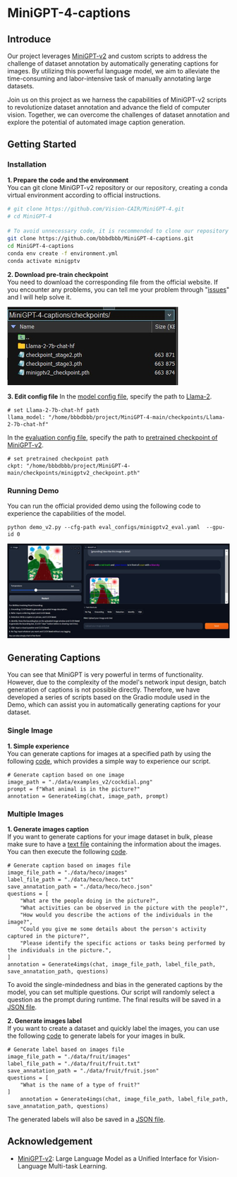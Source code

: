 # MiniGPT-4-captions

## Introduce
Our project leverages [MiniGPT-v2](https://github.com/Vision-CAIR/MiniGPT-4) and custom scripts to address the challenge of dataset annotation by automatically generating captions for images. By utilizing this powerful language model, we aim to alleviate the time-consuming and labor-intensive task of manually annotating large datasets.  

Join us on this project as we harness the capabilities of MiniGPT-v2 scripts to revolutionize dataset annotation and advance the field of computer vision. Together, we can overcome the challenges of dataset annotation and explore the potential of automated image caption generation.  

## Getting Started
### Installation
**1. Prepare the code and the environment**  
You can git clone MiniGPT-v2 repository or our repository, creating a conda virtual environment according to official instructions.
```bash
# git clone https://github.com/Vision-CAIR/MiniGPT-4.git
# cd MiniGPT-4

# To avoid unnecessary code, it is recommended to clone our repository
git clone https://github.com/bbbdbbb/MiniGPT-4-captions.git
cd MiniGPT-4-captions
conda env create -f environment.yml
conda activate minigptv
```

**2. Download pre-train checkpoint**  
You need to download the corresponding file from the official website. If you encounter any problems, you can tell me your problem through "[issues](https://github.com/bbbdbbb/MiniGPT-4-captions/issues)" and I will help solve it.  

![](images/checkpoints.jpg)  

**3. Edit config file** 
In the [model config file](minigpt4/configs/models/minigpt_v2.yaml#L14), specify the path to [Llama-2](https://huggingface.co/meta-llama/Llama-2-7b-chat-hf).
```
# set Llama-2-7b-chat-hf path
llama_model: "/home/bbbdbbb/project/MiniGPT-4-main/checkpoints/Llama-2-7b-chat-hf"
```

In the [evaluation config file](eval_configs/minigptv2_eval.yaml#L8), specify the path to [pretrained checkpoint of MiniGPT-v2](https://drive.google.com/file/d/1aVbfW7nkCSYx99_vCRyP1sOlQiWVSnAl/view).  
```
# set pretrained checkpoint path
ckpt: "/home/bbbdbbb/project/MiniGPT-4-main/checkpoints/minigptv2_checkpoint.pth"
```

### Running Demo
You can run the official provided demo using the following code to experience the capabilities of the model.  
```
python demo_v2.py --cfg-path eval_configs/minigptv2_eval.yaml  --gpu-id 0
```
![](images/demo-v2.jpg)  


## Generating Captions
You can see that MiniGPT is very powerful in terms of functionality. However, due to the complexity of the model's network input design, batch generation of captions is not possible directly. Therefore, we have developed a series of scripts based on the Gradio module used in the Demo, which can assist you in automatically generating captions for your dataset.  

### Single Image
**1. Simple experience**  
You can generate captions for images at a specified path by using the following [code](MiniGPTv2_annotate.py#L232), which provides a simple way to experience our script.
```
# Generate caption based on one image
image_path = "./data/examples_v2/cockdial.png"
prompt = f"What animal is in the picture?"
annotation = Generate4img(chat, image_path, prompt)
```
### Multiple Images
**1. Generate images caption**  
If you want to generate captions for your image dataset in bulk, please make sure to have a [text file](data/heco/heco.txt) containing the information about the images. You can then execute the following [code](MiniGPTv2_annotate.py#L237).
```
# Generate caption based on images file
image_file_path = "./data/heco/images"
label_file_path = "./data/heco/heco.txt"
save_annatation_path = "./data/heco/heco.json"
questions = [
    "What are the people doing in the picture?",
    "What activities can be observed in the picture with the people?",
    "How would you describe the actions of the individuals in the image?",
    "Could you give me some details about the person's activity captured in the picture?",
    "Please identify the specific actions or tasks being performed by the individuals in the picture.",
]
annotation = Generate4imgs(chat, image_file_path, label_file_path, save_annatation_path, questions)
```
To avoid the single-mindedness and bias in the generated captions by the model, you can set multiple questions. Our script will randomly select a question as the prompt during runtime. The final results will be saved in a [JSON file](data/heco/heco.json).  

**2. Generate images label**  
If you want to create a dataset and quickly label the images, you can use the following [code](MiniGPTv2_annotate.py#L250) to generate labels for your images in bulk.
```
# Generate label based on images file
image_file_path = "./data/fruit/images"
label_file_path = "./data/fruit/fruit.txt"
save_annatation_path = "./data/fruit/fruit.json"
questions = [
    "What is the name of a type of fruit?"
]
    annotation = Generate4imgs(chat, image_file_path, label_file_path, save_annatation_path, questions)
```
The generated labels will also be saved in a [JSON file](data/fruit/fruit.json).  

## Acknowledgement
- [MiniGPT-v2](https://github.com/Vision-CAIR/MiniGPT-4): Large Language Model as a Unified Interface for Vision-Language Multi-task Learning.

